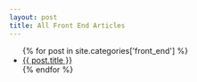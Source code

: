 ```yaml
---
layout: post
title: All Front End Articles 
---
```

<ul>
{% for post in site.categories['front_end'] %}
    <li><a href="{{ post.url }}">{{ post.title }}</a></li>
{% endfor %}
</ul>

